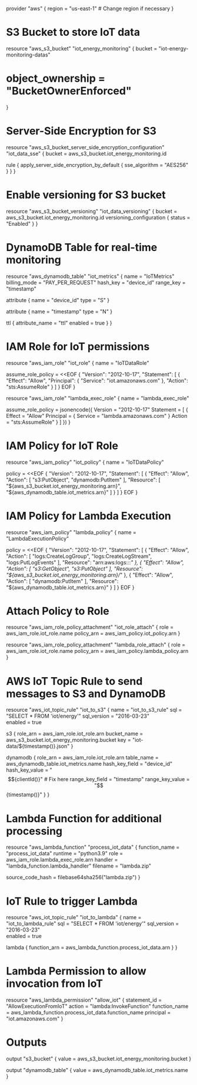 provider "aws" {
  region = "us-east-1" # Change region if necessary
}

# S3 Bucket to store IoT data
resource "aws_s3_bucket" "iot_energy_monitoring" {
  bucket = "iot-energy-monitoring-datas"
  # object_ownership = "BucketOwnerEnforced" 
}

# Server-Side Encryption for S3
resource "aws_s3_bucket_server_side_encryption_configuration" "iot_data_sse" {
  bucket = aws_s3_bucket.iot_energy_monitoring.id

  rule {
    apply_server_side_encryption_by_default {
      sse_algorithm = "AES256"
    }
  }
}

# Enable versioning for S3 bucket
resource "aws_s3_bucket_versioning" "iot_data_versioning" {
  bucket = aws_s3_bucket.iot_energy_monitoring.id
  versioning_configuration {
    status = "Enabled"
  }
}

# DynamoDB Table for real-time monitoring
resource "aws_dynamodb_table" "iot_metrics" {
  name           = "IoTMetrics"
  billing_mode   = "PAY_PER_REQUEST"
  hash_key       = "device_id"
  range_key      = "timestamp"

  attribute {
    name = "device_id"
    type = "S"
  }

  attribute {
    name = "timestamp"
    type = "N"
  }

  ttl {
    attribute_name = "ttl"
    enabled        = true
  }
}

# IAM Role for IoT permissions
resource "aws_iam_role" "iot_role" {
  name = "IoTDataRole"

  assume_role_policy = <<EOF
{
  "Version": "2012-10-17",
  "Statement": [
    {
      "Effect": "Allow",
      "Principal": {
        "Service": "iot.amazonaws.com"
      },
      "Action": "sts:AssumeRole"
    }
  ]
}
EOF
}

resource "aws_iam_role" "lambda_exec_role" {
  name = "lambda_exec_role"

  assume_role_policy = jsonencode({
    Version = "2012-10-17"
    Statement = [
      {
        Effect = "Allow"
        Principal = {
          Service = "lambda.amazonaws.com"
        }
        Action = "sts:AssumeRole"
      }
    ]
  })
}

# IAM Policy for IoT Role
resource "aws_iam_policy" "iot_policy" {
  name = "IoTDataPolicy"

  policy = <<EOF
{
  "Version": "2012-10-17",
  "Statement": [
    {
      "Effect": "Allow",
      "Action": [
        "s3:PutObject",
        "dynamodb:PutItem"
      ],
      "Resource": [
        "${aws_s3_bucket.iot_energy_monitoring.arn}",
        "${aws_dynamodb_table.iot_metrics.arn}"
      ]
    }
  ]
}
EOF
}

# IAM Policy for Lambda Execution
resource "aws_iam_policy" "lambda_policy" {
  name = "LambdaExecutionPolicy"

  policy = <<EOF
{
  "Version": "2012-10-17",
  "Statement": [
    {
      "Effect": "Allow",
      "Action": [
        "logs:CreateLogGroup",
        "logs:CreateLogStream",
        "logs:PutLogEvents"
      ],
      "Resource": "arn:aws:logs:*:*:*"
    },
    {
      "Effect": "Allow",
      "Action": [
        "s3:GetObject",
        "s3:PutObject"
      ],
      "Resource": "${aws_s3_bucket.iot_energy_monitoring.arn}/*"
    },
    {
      "Effect": "Allow",
      "Action": [
        "dynamodb:PutItem"
      ],
      "Resource": "${aws_dynamodb_table.iot_metrics.arn}"
    }
  ]
}
EOF
}


# Attach Policy to Role
resource "aws_iam_role_policy_attachment" "iot_role_attach" {
  role       = aws_iam_role.iot_role.name
  policy_arn = aws_iam_policy.iot_policy.arn
}

resource "aws_iam_role_policy_attachment" "lambda_role_attach" {
  role       = aws_iam_role.iot_role.name
  policy_arn = aws_iam_policy.lambda_policy.arn
}

# AWS IoT Topic Rule to send messages to S3 and DynamoDB
resource "aws_iot_topic_rule" "iot_to_s3" {
  name        = "iot_to_s3_rule"
  sql         = "SELECT * FROM 'iot/energy'"
  sql_version = "2016-03-23"  
  enabled     = true

  s3 {
    role_arn    = aws_iam_role.iot_role.arn
    bucket_name = aws_s3_bucket.iot_energy_monitoring.bucket
    key         = "iot-data/${timestamp()}.json"
  }

  dynamodb {
    role_arn       = aws_iam_role.iot_role.arn
    table_name     = aws_dynamodb_table.iot_metrics.name
    hash_key_field = "device_id"
    hash_key_value = "$${clientId()}" # Fix here
    range_key_field = "timestamp"
    range_key_value = "$${timestamp()}"
  }
}

# Lambda Function for additional processing
resource "aws_lambda_function" "process_iot_data" {
  function_name = "process_iot_data"
  runtime       = "python3.9"
  role          = aws_iam_role.lambda_exec_role.arn
  handler       = "lambda_function.lambda_handler"
  filename      = "lambda.zip"

  source_code_hash = filebase64sha256("lambda.zip")
}

# IoT Rule to trigger Lambda
resource "aws_iot_topic_rule" "iot_to_lambda" {
  name        = "iot_to_lambda_rule"
  sql         = "SELECT * FROM 'iot/energy'"
  sql_version = "2016-03-23"  
  enabled     = true

  lambda {
    function_arn = aws_lambda_function.process_iot_data.arn
  }
}

# Lambda Permission to allow invocation from IoT
resource "aws_lambda_permission" "allow_iot" {
  statement_id  = "AllowExecutionFromIoT"
  action        = "lambda:InvokeFunction"
  function_name = aws_lambda_function.process_iot_data.function_name
  principal     = "iot.amazonaws.com"
}

# Outputs
output "s3_bucket" {
  value = aws_s3_bucket.iot_energy_monitoring.bucket
}

output "dynamodb_table" {
  value = aws_dynamodb_table.iot_metrics.name
}
